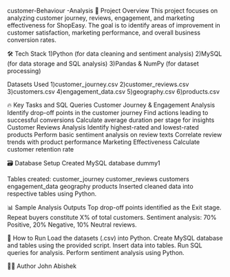 customer-Behaviour -Analysis
📌 Project Overview
This project focuses on analyzing customer journey, reviews, engagement, and marketing effectiveness for ShopEasy. The goal is to identify areas of improvement in customer satisfaction, marketing performance, and overall business conversion rates.

🛠 Tech Stack
1)Python (for data cleaning and sentiment analysis)
2)MySQL (for data storage and SQL analysis)
3)Pandas & NumPy (for dataset processing)

Datasets Used
1)customer_journey.csv
2)customer_reviews.csv
3)customers.csv
4)engagement_data.csv
5)geography.csv
6)products.csv

🔥 Key Tasks and SQL Queries
Customer Journey & Engagement Analysis
Identify drop-off points in the customer journey
Find actions leading to successful conversions
Calculate average duration per stage for insights
Customer Reviews Analysis
Identify highest-rated and lowest-rated products
Perform basic sentiment analysis on review texts
Correlate review trends with product performance
Marketing Effectiveness
Calculate customer retention rate



🗃 Database Setup
Created MySQL database dummy1

Tables created:
customer_journey
customer_reviews
customers
engagement_data
geography
products
Inserted cleaned data into respective tables using Python.

📊 Sample Analysis Outputs
Top drop-off points identified as the Exit stage.
Repeat buyers constitute X% of total customers.
Sentiment analysis: 70% Positive, 20% Negative, 10% Neutral reviews.


🚀 How to Run
Load the datasets (.csv) into Python.
Create MySQL database and tables using the provided script.
Insert data into tables.
Run SQL queries for analysis.
Perform sentiment analysis using Python.

👨‍💻 Author
John Abishek

